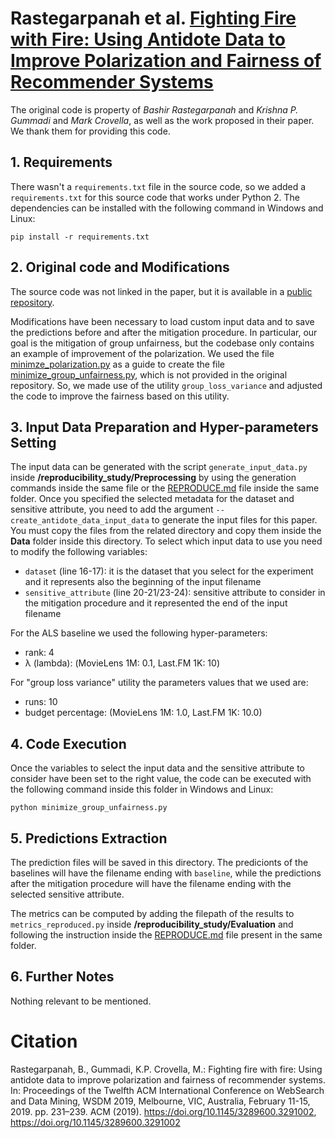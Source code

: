 # Rastegarpanah et al. [Fighting Fire with Fire: Using Antidote Data to Improve Polarization and Fairness of Recommender Systems](https://doi.org/10.1145/3289600.3291002)
The original code is property of *Bashir Rastegarpanah* and *Krishna P. Gummadi* and *Mark Crovella*, as well as the work proposed in their paper.
We thank them for providing this code.

## 1. Requirements
There wasn't a `requirements.txt` file in the source code, so we added a `requirements.txt` for this source code that works under Python 2.
The dependencies can be installed with the following command in Windows and Linux:
```shell script
pip install -r requirements.txt
```

## 2. Original code and Modifications
The source code was not linked in the paper, but it is available in a [public repository](https://github.com/rastegarpanah/antidote-data-framework).

Modifications have been necessary to load custom input data and to save the predictions before and after the mitigation procedure. In particular,
our goal is the mitigation of group unfairness, but the codebase only contains an example of improvement of the polarization. We used the file
[minimze_polarization.py](minimze_polarization.py) as a guide to create the file [minimize_group_unfairness.py](minimize_group_unfairness.py),
which is not provided in the original repository. So, we made use of the utility `group_loss_variance` and adjusted the code
to improve the fairness based on this utility.

## 3. Input Data Preparation and Hyper-parameters Setting
The input data can be generated with the script `generate_input_data.py` inside **/reproducibility_study/Preprocessing** by using the generation commands
inside the same file or the [REPRODUCE.md](../../Preprocessing/REPRODUCE.md) file inside the same folder. Once you specified the selected metadata for the dataset and sensitive attribute,
you need to add the argument `--create_antidote_data_input_data` to generate the input files for this paper. You must copy the files from the
related directory and copy them inside the **Data** folder inside this directory.
To select which input data to use you need to modify the following variables:
- `dataset` (line 16\-17): it is the dataset that you select for the experiment and it represents also the beginning of the input filename
- `sensitive_attribute` (line 20\-21/23\-24): sensitive attribute to consider in the mitigation procedure and it represented the end of the input filename

For the ALS baseline we used the following hyper-parameters:
- rank: 4
- &#955; (lambda): (MovieLens 1M: 0.1, Last.FM 1K: 10)

For "group loss variance" utility the parameters values that we used are:
- runs: 10
- budget percentage: (MovieLens 1M: 1.0, Last.FM 1K: 10.0)

## 4. Code Execution
Once the variables to select the input data and the sensitive attribute to consider have been set to the right value, the code can be executed with
the following command inside this folder in Windows and Linux:
```shell script
python minimize_group_unfairness.py
```

## 5. Predictions Extraction
The prediction files will be saved in this directory. The predicionts of the baselines will have the filename ending with `baseline`, while the predictions
after the mitigation procedure will have the filename ending with the selected sensitive attribute.

The metrics can be computed by adding the filepath of the results to `metrics_reproduced.py` inside **/reproducibility_study/Evaluation** and following
the instruction inside the [REPRODUCE.md](../../Evaluation/REPRODUCE.md) file present in the same folder.

## 6. Further Notes
Nothing relevant to be mentioned.

# Citation
Rastegarpanah, B., Gummadi, K.P.  Crovella, M.: Fighting fire with fire: Using antidote data to improve polarization and fairness of recommender systems.
In: Proceedings of the Twelfth ACM International Conference on WebSearch and Data Mining, WSDM 2019, Melbourne, VIC, Australia, February 11\-15, 2019.
pp. 231–239. ACM (2019). https://doi.org/10.1145/3289600.3291002, https://doi.org/10.1145/3289600.3291002

